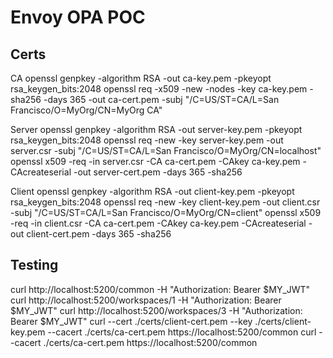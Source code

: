 # Envoy OPA POC

## Certs

CA
openssl genpkey -algorithm RSA -out ca-key.pem -pkeyopt rsa_keygen_bits:2048
openssl req -x509 -new -nodes -key ca-key.pem -sha256 -days 365 -out ca-cert.pem -subj "/C=US/ST=CA/L=San Francisco/O=MyOrg/CN=MyOrg CA"

Server
openssl genpkey -algorithm RSA -out server-key.pem -pkeyopt rsa_keygen_bits:2048
openssl req -new -key server-key.pem -out server.csr -subj "/C=US/ST=CA/L=San Francisco/O=MyOrg/CN=localhost"
openssl x509 -req -in server.csr -CA ca-cert.pem -CAkey ca-key.pem -CAcreateserial -out server-cert.pem -days 365 -sha256

Client
openssl genpkey -algorithm RSA -out client-key.pem -pkeyopt rsa_keygen_bits:2048
openssl req -new -key client-key.pem -out client.csr -subj "/C=US/ST=CA/L=San Francisco/O=MyOrg/CN=client"
openssl x509 -req -in client.csr -CA ca-cert.pem -CAkey ca-key.pem -CAcreateserial -out client-cert.pem -days 365 -sha256

## Testing

curl http://localhost:5200/common -H "Authorization: Bearer $MY_JWT"
curl http://localhost:5200/workspaces/1 -H "Authorization: Bearer $MY_JWT"
curl http://localhost:5200/workspaces/3 -H "Authorization: Bearer $MY_JWT"
curl --cert ./certs/client-cert.pem --key ./certs/client-key.pem --cacert ./certs/ca-cert.pem https://localhost:5200/common
curl --cacert ./certs/ca-cert.pem https://localhost:5200/common
